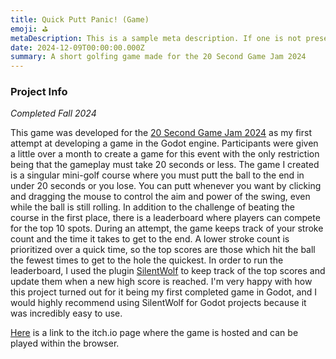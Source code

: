```yaml
---
title: Quick Putt Panic! (Game)
emoji: ⛳
metaDescription: This is a sample meta description. If one is not present in your page/project's front matter, the default metadata.desciption will be used instead.
date: 2024-12-09T00:00:00.000Z
summary: A short golfing game made for the 20 Second Game Jam 2024
---
```


### Project Info

*Completed Fall 2024*

This game was developed for the [20 Second Game Jam 2024](https://itch.io/jam/20-second-game-jam-2024) as my first attempt at developing a game in the Godot engine. Participants were given a little over a month to create a game for this event with the only restriction being that the gameplay must take 20 seconds or less. The game I created is a singular mini-golf course where you must putt the ball to the end in under 20 seconds or you lose. You can putt whenever you want by clicking and dragging the mouse to control the aim and power of the swing, even while the ball is still rolling. In addition to the challenge of beating the course in the first place, there is a leaderboard where players can compete for the top 10 spots. During an attempt, the game keeps track of your stroke count and the time it takes to get to the end. A lower stroke count is prioritized over a quick time, so the top scores are those which hit the ball the fewest times to get to the hole the quickest. In order to run the leaderboard, I used the plugin [SilentWolf](https://silentwolf.com/) to keep track of the top scores and update them when a new high score is reached. I'm very happy with how this project turned out for it being my first completed game in Godot, and I would highly recommend using SilentWolf for Godot projects because it was incredibly easy to use.

[Here](https://okz.itch.io/quick-putt-panic) is a link to the itch\.io page where the game is hosted and can be played within the browser.